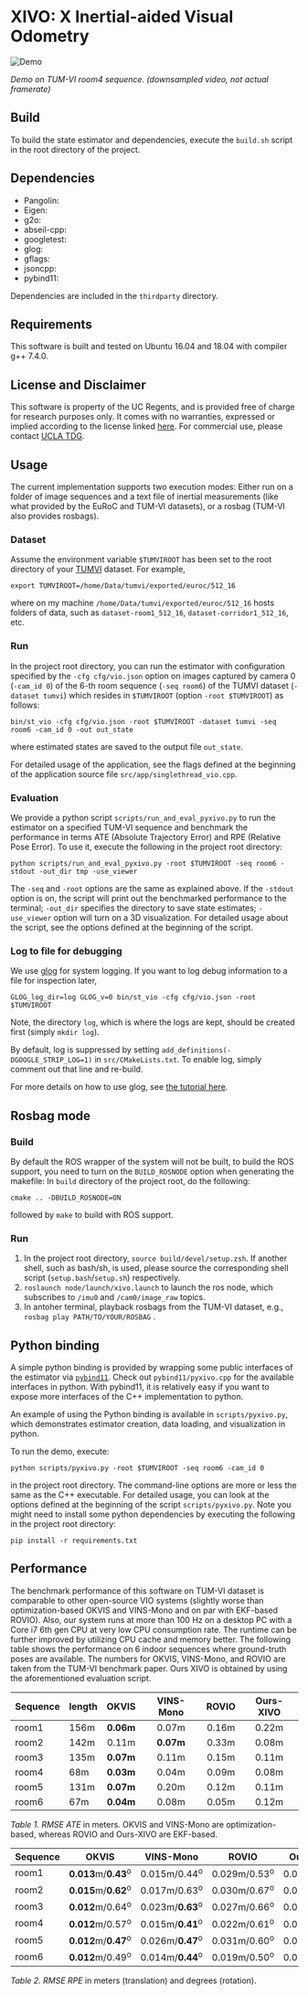 # XIVO: X Inertial-aided Visual Odometry


![Demo](misc/demo.gif)

*Demo on TUM-VI room4 sequence. (downsampled video, not actual framerate)*

## Build

To build the state estimator and dependencies, execute the `build.sh` script in the root directory of the project.

## Dependencies

- Pangolin:
- Eigen:
- g2o:
- abseil-cpp:
- googletest:
- glog:
- gflags:
- jsoncpp:
- pybind11:

Dependencies are included in the `thirdparty` directory.

## Requirements

This software is built and tested on Ubuntu 16.04 and 18.04 with compiler g++ 7.4.0.

## License and Disclaimer

This software is property of the UC Regents, and is provided free of charge for research purposes only. It comes with no warranties, expressed or implied according to the license linked [here](https://github.com/feixh/xivo/edit/master/LICENSE). For commercial use, please contact [UCLA TDG](tdg.ucla.edu).


## Usage

The current implementation supports two execution modes: Either run on a folder of image sequences and a text file of inertial measurements (like what provided by the EuRoC and TUM-VI datasets), or a rosbag (TUM-VI also provides rosbags).

### Dataset

Assume the environment variable `$TUMVIROOT` has been set to the root directory of your [TUMVI](https://vision.in.tum.de/data/datasets/visual-inertial-dataset) dataset. For example,

```
export TUMVIROOT=/home/Data/tumvi/exported/euroc/512_16
```

where on my machine `/home/Data/tumvi/exported/euroc/512_16` hosts folders of data, such as `dataset-room1_512_16`, `dataset-corridor1_512_16`, etc.

### Run

In the project root directory, you can run the estimator with configuration specified by the `-cfg cfg/vio.json` option on images captured by camera 0 (`-cam_id 0`) of the 6-th room sequence (`-seq room6`) of the TUMVI dataset (`-dataset tumvi`) which resides in `$TUMVIROOT` (option `-root $TUMVIROOT`) as follows:

```
bin/st_vio -cfg cfg/vio.json -root $TUMVIROOT -dataset tumvi -seq room6 -cam_id 0 -out out_state
```

where estimated states are saved to the output file `out_state`.

For detailed usage of the application, see the flags defined at the beginning of the application source file `src/app/singlethread_vio.cpp`. 


### Evaluation

<!--
**DEPRECATED: USE THE PYTHON EVALUATION SCRIPT FROM TUM RGBD BENCHMARK INSTEAD**


A C++ implementation of RPE (Relative Pose Error) and ATE (Absolute Trajectory Error) is provided. Once you have run the estimator on one of the TUM-VI sequences and have the estimated states saved in a file, say, `out_state`, evaluation can be done as follows:

```
bin/eval -root $TUMVIROOT -seq room6 -result out_state -resolution 0.001
```

where `resolution` specifies the temporal interval over which RPE is measured.
-->

We provide a python script `scripts/run_and_eval_pyxivo.py` to run the estimator on a specified TUM-VI sequence and benchmark the performance in terms ATE (Absolute Trajectory Error) and RPE (Relative Pose Error). To use it, execute the following in the project root directory:

```
python scripts/run_and_eval_pyxivo.py -root $TUMVIROOT -seq room6 -stdout -out_dir tmp -use_viewer
```
The `-seq` and `-root` options are the same as explained above. If the `-stdout` option is on, the script will print out the benchmarked performance to the terminal; `-out_dir` specifies the directory to save state estimates; `-use_viewer` option will turn on a 3D visualization. For detailed usage about the script, see the options defined at the beginning of the script.

### Log to file for debugging

We use [glog](https://github.com/google/glog) for system logging. If you want to log debug information to a file for inspection later,

```
GLOG_log_dir=log GLOG_v=0 bin/st_vio -cfg cfg/vio.json -root $TUMVIROOT
```

Note, the directory `log`, which is where the logs are kept, should be created first (simply `mkdir log`). 

By default, log is suppressed by setting `add_definitions(-DGOOGLE_STRIP_LOG=1)` in `src/CMakeLists.txt`. To enable log, simply comment out that line and re-build.

For more details on how to use glog, see [the tutorial here](http://rpg.ifi.uzh.ch/docs/glog.html).

<!--
### Python scripts for diagnosis

We provide some python scripts in `scripts` folder to diagnose the behavior of the system. By default, the vio application will dump state to a text file named `out_state_aligned`. To compare the state estimates and the ground-truth states, you can do the following:

```
python scripts/compareTraj.py room6 out_state_aligned
```

Note, you can change `out_state_aligned` to another name as long as it is consistent with the filename you provide to the `-out` option when you run the vio application. Also `room6` is the sequence name to perform the comparison, and it should be the same as the one used when you run your application.

If the script works fine, you will be able to see a figure of three panels with each of which showing the x, y, and z components of the estimated translation state. The blue trajectory is the ground truth, and the red one is your estimation.
-->

## Rosbag mode

### Build

By default the ROS wrapper of the system will not be built, to build the ROS support, you need to turn on the `BUILD_ROSNODE` option when generating the makefile: In `build` directory of the project root, do the following:

```
cmake .. -DBUILD_ROSNODE=ON
```

followed by `make` to build with ROS support.

### Run

1. In the project root directory, `source build/devel/setup.zsh`. If another shell, such as bash/sh, is used, please source the corresponding shell script (`setup.bash`/`setup.sh`) respectively.
2. `roslaunch node/launch/xivo.launch` to launch the ros node, which subscribes to `/imu0` and `/cam0/image_raw` topics.
3. In antoher terminal, playback rosbags from the TUM-VI dataset, e.g., `rosbag play PATH/TO/YOUR/ROSBAG` .

<!-- ## Profiling

If you want to build the project along with the gperftools provided in the thirdparty folder, make sure you have `autoconf` and `libtool` installed.
`
sudo apt-get install autoconf libtool
`
and
`
./build.sh
`

See [gperftools](https://gperftools.github.io/gperftools/cpuprofile.html) from Google. Or enable printing of the timing information gathered by the `timer_` object inside the estimator. -->


## Python binding

A simple python binding is provided by wrapping some public interfaces of the estimator via [`pybind11`](https://github.com/pybind/pybind11). Check out `pybind11/pyxivo.cpp` for the available interfaces in python. With pybind11, it is relatively easy if you want to expose more interfaces of the C++ implementation to python.

An example of using the Python binding is available in `scripts/pyxivo.py`, which demonstrates estimator creation, data loading, and visualization in python.

To run the demo, execute:

```
python scripts/pyxivo.py -root $TUMVIROOT -seq room6 -cam_id 0
```

in the project root directory. The command-line options are more or less the same as the C++ executable. For detailed usage, you can look at the options defined at the beginning of the script `scripts/pyxivo.py`. Note you might need to install some python dependencies by executing the following in the project root directory:

```
pip install -r requirements.txt
```

## Performance

The benchmark performance of this software on TUM-VI dataset is comparable to other open-source VIO systems (slightly worse than optimization-based OKVIS and VINS-Mono and on par with EKF-based ROVIO). Also, our system runs at more than 100 Hz on a desktop PC with a Core i7 6th gen CPU at very low CPU consumption rate. The runtime can be further improved by utilizing CPU cache and memory better. The following table shows the performance on 6 indoor sequences where ground-truth poses are available. The numbers for OKVIS, VINS-Mono, and ROVIO are taken from the TUM-VI benchmark paper. Ours XIVO is obtained by using the aforementioned evaluation script.


| Sequence | length | OKVIS | VINS-Mono | ROVIO | Ours-XIVO |
|:---       | :---    | :---:   | :---:       | :---:   | :---:  |
|room1     | 156m   | **0.06m** | 0.07m | 0.16m | 0.22m |
|room2     | 142m   | 0.11m | **0.07m** | 0.33m | 0.08m |
|room3     | 135m   | **0.07m**  | 0.11m | 0.15m | 0.11m |
|room4     | 68m    | **0.03m** | 0.04m | 0.09m | 0.08m |
|room5     | 131m   | **0.07m** | 0.20m | 0.12m | 0.11m |
|room6     | 67m    | **0.04m** | 0.08m | 0.05m | 0.12m |

*Table 1. RMSE ATE* in meters. OKVIS and VINS-Mono are optimization-based, whereas ROVIO and Ours-XIVO are EKF-based.


| Sequence | OKVIS | VINS-Mono | ROVIO | Ours-XIVO |
|:---       | :---:   | :---:       | :---:   | :---:  |
|room1 | **0.013**m/**0.43**<sup>o</sup> | 0.015m/0.44<sup>o</sup> | 0.029m/0.53<sup>o</sup> | 0.031m/0.59<sup>o</sup> |
|room2 | **0.015**m/**0.62**<sup>o</sup> | 0.017m/0.63<sup>o</sup> | 0.030m/0.67<sup>o</sup> | 0.023m/0.75<sup>o</sup> |
|room3 | **0.012**m/0.64<sup>o</sup> | 0.023m/**0.63**<sup>o</sup> | 0.027m/0.66<sup>o</sup> | 0.027m/0.73<sup>o</sup> |
|room4 | **0.012**m/0.57<sup>o</sup> | 0.015m/**0.41**<sup>o</sup> | 0.022m/0.61<sup>o</sup> | 0.023m/0.62<sup>o</sup> |
|room5 | **0.012**m/**0.47**<sup>o</sup> | 0.026m/**0.47**<sup>o</sup> | 0.031m/0.60<sup>o</sup> | 0.023m/0.65<sup>o</sup> |
|room6| **0.012**m/0.49<sup>o</sup> | 0.014m/**0.44**<sup>o</sup> | 0.019m/0.50<sup>o</sup> | 0.031m/0.53<sup>o</sup> |

*Table 2. RMSE RPE* in meters (translation) and degrees (rotation).
